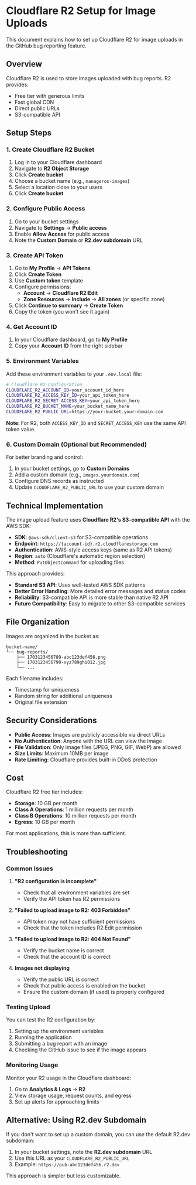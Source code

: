# Cloudflare R2 Setup for Image Uploads

This document explains how to set up Cloudflare R2 for image uploads in the GitHub bug reporting feature.

## Overview

Cloudflare R2 is used to store images uploaded with bug reports. R2 provides:

- Free tier with generous limits
- Fast global CDN
- Direct public URLs
- S3-compatible API

## Setup Steps

### 1. Create Cloudflare R2 Bucket

1. Log in to your Cloudflare dashboard
2. Navigate to **R2 Object Storage**
3. Click **Create bucket**
4. Choose a bucket name (e.g., `manageros-images`)
5. Select a location close to your users
6. Click **Create bucket**

### 2. Configure Public Access

1. Go to your bucket settings
2. Navigate to **Settings** → **Public access**
3. Enable **Allow Access** for public access
4. Note the **Custom Domain** or **R2.dev subdomain** URL

### 3. Create API Token

1. Go to **My Profile** → **API Tokens**
2. Click **Create Token**
3. Use **Custom token** template
4. Configure permissions:
   - **Account** → **Cloudflare R2:Edit**
   - **Zone Resources** → **Include** → **All zones** (or specific zone)
5. Click **Continue to summary** → **Create Token**
6. Copy the token (you won't see it again)

### 4. Get Account ID

1. In your Cloudflare dashboard, go to **My Profile**
2. Copy your **Account ID** from the right sidebar

### 5. Environment Variables

Add these environment variables to your `.env.local` file:

```bash
# Cloudflare R2 Configuration
CLOUDFLARE_R2_ACCOUNT_ID=your_account_id_here
CLOUDFLARE_R2_ACCESS_KEY_ID=your_api_token_here
CLOUDFLARE_R2_SECRET_ACCESS_KEY=your_api_token_here
CLOUDFLARE_R2_BUCKET_NAME=your_bucket_name_here
CLOUDFLARE_R2_PUBLIC_URL=https://your-bucket.your-domain.com
```

**Note**: For R2, both `ACCESS_KEY_ID` and `SECRET_ACCESS_KEY` use the same API token value.

### 6. Custom Domain (Optional but Recommended)

For better branding and control:

1. In your bucket settings, go to **Custom Domains**
2. Add a custom domain (e.g., `images.yourdomain.com`)
3. Configure DNS records as instructed
4. Update `CLOUDFLARE_R2_PUBLIC_URL` to use your custom domain

## Technical Implementation

The image upload feature uses **Cloudflare R2's S3-compatible API** with the AWS SDK:

- **SDK**: `@aws-sdk/client-s3` for S3-compatible operations
- **Endpoint**: `https://{account-id}.r2.cloudflarestorage.com`
- **Authentication**: AWS-style access keys (same as R2 API tokens)
- **Region**: `auto` (Cloudflare's automatic region selection)
- **Method**: `PutObjectCommand` for uploading files

This approach provides:

- **Standard S3 API**: Uses well-tested AWS SDK patterns
- **Better Error Handling**: More detailed error messages and status codes
- **Reliability**: S3-compatible API is more stable than native R2 API
- **Future Compatibility**: Easy to migrate to other S3-compatible services

## File Organization

Images are organized in the bucket as:

```
bucket-name/
└── bug-reports/
    ├── 1703123456789-abc123def456.png
    ├── 1703123456790-xyz789ghi012.jpg
    └── ...
```

Each filename includes:

- Timestamp for uniqueness
- Random string for additional uniqueness
- Original file extension

## Security Considerations

- **Public Access**: Images are publicly accessible via direct URLs
- **No Authentication**: Anyone with the URL can view the image
- **File Validation**: Only image files (JPEG, PNG, GIF, WebP) are allowed
- **Size Limits**: Maximum 10MB per image
- **Rate Limiting**: Cloudflare provides built-in DDoS protection

## Cost

Cloudflare R2 free tier includes:

- **Storage**: 10 GB per month
- **Class A Operations**: 1 million requests per month
- **Class B Operations**: 10 million requests per month
- **Egress**: 10 GB per month

For most applications, this is more than sufficient.

## Troubleshooting

### Common Issues

1. **"R2 configuration is incomplete"**
   - Check that all environment variables are set
   - Verify the API token has R2 permissions

2. **"Failed to upload image to R2: 403 Forbidden"**
   - API token may not have sufficient permissions
   - Check that the token includes R2:Edit permission

3. **"Failed to upload image to R2: 404 Not Found"**
   - Verify the bucket name is correct
   - Check that the account ID is correct

4. **Images not displaying**
   - Verify the public URL is correct
   - Check that public access is enabled on the bucket
   - Ensure the custom domain (if used) is properly configured

### Testing Upload

You can test the R2 configuration by:

1. Setting up the environment variables
2. Running the application
3. Submitting a bug report with an image
4. Checking the GitHub issue to see if the image appears

### Monitoring Usage

Monitor your R2 usage in the Cloudflare dashboard:

1. Go to **Analytics & Logs** → **R2**
2. View storage usage, request counts, and egress
3. Set up alerts for approaching limits

## Alternative: Using R2.dev Subdomain

If you don't want to set up a custom domain, you can use the default R2.dev subdomain:

1. In your bucket settings, note the **R2.dev subdomain** URL
2. Use this URL as your `CLOUDFLARE_R2_PUBLIC_URL`
3. Example: `https://pub-abc123def456.r2.dev`

This approach is simpler but less customizable.
